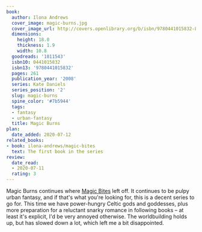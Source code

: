 ```yaml
---
book:
  author: Ilona Andrews
  cover_image: magic-burns.jpg
  cover_image_url: http://covers.openlibrary.org/b/isbn/9780441015832-L.jpg
  dimensions:
    height: 18.0
    thickness: 1.9
    width: 10.8
  goodreads: '1811543'
  isbn10: 0441015832
  isbn13: '9780441015832'
  pages: 261
  publication_year: '2008'
  series: Kate Daniels
  series_position: '2'
  slug: magic-burns
  spine_color: '#7b5944'
  tags:
  - fantasy
  - urban-fantasy
  title: Magic Burns
plan:
  date_added: 2020-07-12
related_books:
- book: ilona-andrews/magic-bites
  text: The first book in the series
review:
  date_read:
  - 2020-07-11
  rating: 3
---
```


Magic Burns continues where [Magic Bites](https://books.rixx.de/reviews/2020/magic-bites) left off. It continues to be
pulpy urban fantasy, and if that's what you're looking for, this is a decent series to go for. This time we have
power-hungry Celtic gods and goddesses, plus more preparation for a reluctant snarky romance in following books – at
least it's explicit, I'd be very annoyed otherwise. The worldbuilding holds up, but has slowed down a lot, which left me
a bit disappointed.
